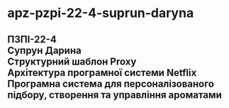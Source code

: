 # apz-pzpi-22-4-suprun-daryna  
ПЗПІ-22-4  
Супрун Дарина  
Структурний шаблон Proxy  
Архітектура програмної системи Netflix  
Програмна система для персоналізованого підбору, створення та управління ароматами  
---
